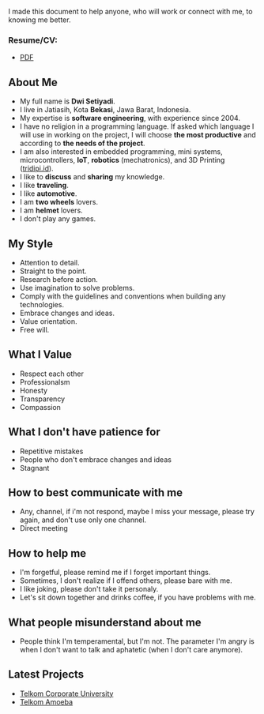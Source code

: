 I made this document to help anyone, who will work or connect with me, to knowing me better.

### Resume/CV:
* [PDF](https://github.com/dwisetiyadi/cv/raw/master/Resume-Dwi-Setiyadi.pdf)

## About Me
* My full name is **Dwi Setiyadi**.
* I live in Jatiasih, Kota **Bekasi**, Jawa Barat, Indonesia.
* My expertise is **software engineering**, with experience since 2004.
* I have no religion in a programming language. If asked which language I will use in working on the project, I will choose **the most productive** and according to **the needs of the project**.
* I am also interested in embedded programming, mini systems, microcontrollers, **IoT**, **robotics** (mechatronics), and 3D Printing ([tridipi.id](https://www.tridipi.id)).
* I like to **discuss** and **sharing** my knowledge.
* I like **traveling**.
* I like **automotive**.
* I am **two wheels** lovers.
* I am **helmet** lovers.
* I don't play any games.

## My Style
* Attention to detail.
* Straight to the point.
* Research before action.
* Use imagination to solve problems.
* Comply with the guidelines and conventions when building any technologies.
* Embrace changes and ideas.
* Value orientation.
* Free will.

## What I Value
* Respect each other
* Professionalsm
* Honesty
* Transparency
* Compassion

## What I don't have patience for
* Repetitive mistakes
* People who don't embrace changes and ideas
* Stagnant

## How to best communicate with me
* Any, channel, if i'm not respond, maybe I miss your message, please try again, and don't use only one channel.
* Direct meeting

## How to help me
* I'm forgetful, please remind me if I forget important things.
* Sometimes, I don't realize if I offend others, please bare with me.
* I like joking, please don't take it personaly.
* Let's sit down together and drinks coffee, if you have problems with me.

## What people misunderstand about me
* People think I'm temperamental, but I'm not. The parameter I'm angry is when I don't want to talk and aphatetic (when I don't care anymore).

## Latest Projects
* [Telkom Corporate University](https://telkomcorpu.id/)
* [Telkom Amoeba](https://digitalamoeba.id/)

